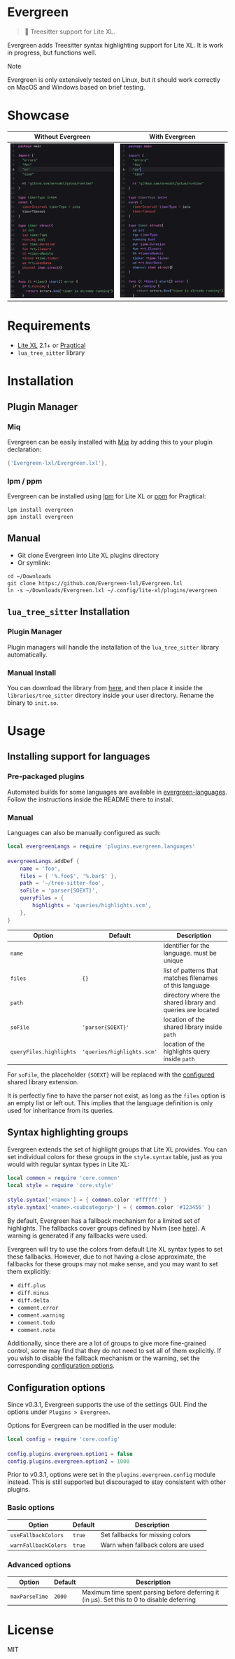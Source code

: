 # Evergreen
> 🌳 Treesitter support for Lite XL.

Evergreen adds Treesitter syntax highlighting support for Lite XL.
It is work in progress, but functions well.

> [!NOTE]
> Evergreen is only extensively tested on Linux,
> but it should work correctly on MacOS and Windows based on brief testing.

# Showcase

| Without Evergreen                              | With Evergreen                                 |
| ---------------------------------------------- | ---------------------------------------------- |
| ![](before.png)                                |                                 ![](after.png) |

# Requirements
- [Lite XL](https://lite-xl.com) 2.1+ or [Pragtical](https://pragtical.dev)
- `lua_tree_sitter` library

# Installation
## Plugin Manager

### Miq
Evergreen can be easily installed with [Miq](https://github.com/TorchedSammy/Miq) by
adding this to your plugin declaration:
```lua
{'Evergreen-lxl/Evergreen.lxl'},
```

### lpm / ppm
Evergreen can be installed using [lpm](https://github.com/lite-xl/lite-xl-plugin-manager)
for Lite XL or [ppm](https://github.com/pragtical/plugin-manager) for Pragtical:
```
lpm install evergreen
ppm install evergreen
```

## Manual
- Git clone Evergreen into Lite XL plugins directory
- Or symlink:  
```
cd ~/Downloads
git clone https://github.com/Evergreen-lxl/Evergreen.lxl
ln -s ~/Downloads/Evergreen.lxl ~/.config/lite-xl/plugins/evergreen
```

## `lua_tree_sitter` Installation
### Plugin Manager

Plugin managers will handle the installation of the `lua_tree_sitter` library
automatically.

### Manual Install

You can download the library from
[here](https://github.com/Evergreen-lxl/lite-xl-tree-sitter/releases), and then place
it inside the `libraries/tree_sitter` directory inside your user directory.
Rename the binary to `init.so`.

# Usage

## Installing support for languages

### Pre-packaged plugins

Automated builds for some languages are available in
[evergreen-languages](https://github.com/Evergreen-lxl/evergreen-languages).
Follow the instructions inside the README there to install.

### Manual

Languages can also be manually configured as such:
```lua
local evergreenLangs = require 'plugins.evergreen.languages'

evergreenLangs.addDef {
	name = 'foo',
	files = { '%.foo$', '%.bar$' },
	path = '~/tree-sitter-foo',
	soFile = 'parser{SOEXT}',
	queryFiles = {
		highlights = 'queries/highlights.scm',
	},
}
```

| Option                  | Default                    | Description
| ----------------------  | -------------------------- | -----------
| `name`                  |                            | identifier for the language. must be unique
| `files`                 | `{}`                       | list of patterns that matches filenames of this language
| `path`                  |                            | directory where the shared library and queries are located
| `soFile`                | `'parser{SOEXT}'`          | location of the shared library inside `path`
| `queryFiles.highlights` | `'queries/highlights.scm'` | location of the highlights query inside `path`

For `soFile`, the placeholder `{SOEXT}` will be replaced with
the [configured](#configuration-options) shared library extension.

It is perfectly fine to have the parser not exist,
as long as the `files` option is an empty list or left out.
This implies that the language definition is only used for
inheritance from its queries.

## Syntax highlighting groups

Evergreen extends the set of highlight groups that Lite XL provides.
You can set individual colors for these groups in the `style.syntax` table,
just as you would with regular syntax types in Lite XL:
```lua
local common = require 'core.common'
local style = require 'core.style'

style.syntax['<name>'] = { common.color '#ffffff' }
style.syntax['<name>.<subcategory>'] = { common.color '#123456' }
```

By default, Evergreen has a fallback mechanism for a limited set of highlights.
The fallbacks cover groups defined by Nvim (see [here](nvim-ts-highlight-groups)).
A warning is generated if any fallbacks were used.

Evergreen will try to use the colors from default Lite XL syntax types
to set these fallbacks.
However, due to not having a close approximate, the fallbacks for these groups
may not make sense, and you may want to set them explicitly:
- `diff.plus`
- `diff.minus`
- `diff.delta`
- `comment.error`
- `comment.warning`
- `comment.todo`
- `comment.note`

Additionally, since there are a lot of groups to give more fine-grained control,
some may find that they do not need to set all of them explicitly.
If you wish to disable the fallback mechanism or the warning,
set the corresponding [configuration options](#configuration-options).

## Configuration options

Since v0.3.1, Evergreen supports the use of the settings GUI.
Find the options under `Plugins > Evergreen`.

Options for Evergreen can be modified in the user module:
```lua
local config = require 'core.config'

config.plugins.evergreen.option1 = false
config.plugins.evergreen.option2 = 1000
```

Prior to v0.3.1, options were set in the `plugins.evergreen.config`
module instead. This is still supported but discouraged to stay consistent
with other plugins.

### Basic options

| Option               | Default      | Description
| -------------------- | ------------ | -----------
| `useFallbackColors`  | `true`       | Set fallbacks for missing colors
| `warnFallbackColors` | `true`       | Warn when fallback colors are used

### Advanced options

| Option               | Default      | Description
| -------------------- | ------------ | -----------
| `maxParseTime`       | `2000`       | Maximum time spent parsing before deferring it (in µs). Set this to 0 to disable deferring

# License
MIT

[nvim-ts-highlight-groups]: https://neovim.io/doc/user/treesitter.html#_treesitter-syntax-highlighting:~:text=The%20following%20is%20a%20list%20of%20standard%20captures%20used%20in%20queries%20for%20Nvim
